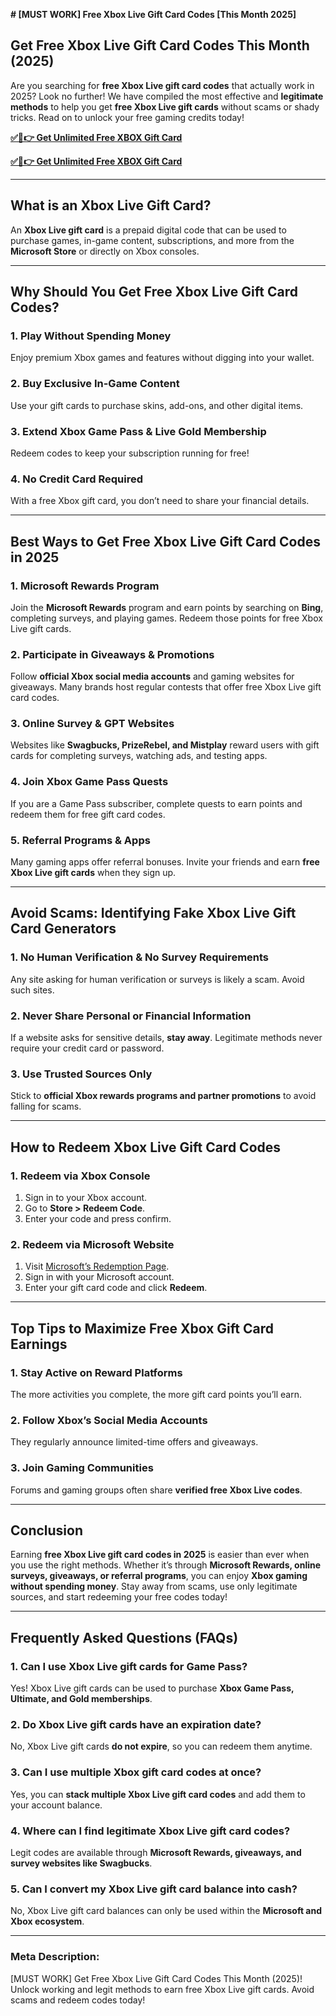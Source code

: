 **# [MUST WORK] Free Xbox Live Gift Card Codes [This Month 2025]**

## **Get Free Xbox Live Gift Card Codes This Month (2025)**

Are you searching for **free Xbox Live gift card codes** that actually work in 2025? Look no further! We have compiled the most effective and **legitimate methods** to help you get **free Xbox Live gift cards** without scams or shady tricks. Read on to unlock your free gaming credits today!

**[✅🔴👉 Get Unlimited Free XBOX Gift Card](https://rosofferzone.com/allgiftcard/)**

**[✅🔴👉 Get Unlimited Free XBOX Gift Card](https://rosofferzone.com/allgiftcard/)**

---

## **What is an Xbox Live Gift Card?**
An **Xbox Live gift card** is a prepaid digital code that can be used to purchase games, in-game content, subscriptions, and more from the **Microsoft Store** or directly on Xbox consoles.

---

## **Why Should You Get Free Xbox Live Gift Card Codes?**
### **1. Play Without Spending Money**
Enjoy premium Xbox games and features without digging into your wallet.

### **2. Buy Exclusive In-Game Content**
Use your gift cards to purchase skins, add-ons, and other digital items.

### **3. Extend Xbox Game Pass & Live Gold Membership**
Redeem codes to keep your subscription running for free!

### **4. No Credit Card Required**
With a free Xbox gift card, you don’t need to share your financial details.

---

## **Best Ways to Get Free Xbox Live Gift Card Codes in 2025**

### **1. Microsoft Rewards Program**
Join the **Microsoft Rewards** program and earn points by searching on **Bing**, completing surveys, and playing games. Redeem those points for free Xbox Live gift cards.

### **2. Participate in Giveaways & Promotions**
Follow **official Xbox social media accounts** and gaming websites for giveaways. Many brands host regular contests that offer free Xbox Live gift card codes.

### **3. Online Survey & GPT Websites**
Websites like **Swagbucks, PrizeRebel, and Mistplay** reward users with gift cards for completing surveys, watching ads, and testing apps.

### **4. Join Xbox Game Pass Quests**
If you are a Game Pass subscriber, complete quests to earn points and redeem them for free gift card codes.

### **5. Referral Programs & Apps**
Many gaming apps offer referral bonuses. Invite your friends and earn **free Xbox Live gift cards** when they sign up.

---

## **Avoid Scams: Identifying Fake Xbox Live Gift Card Generators**
### **1. No Human Verification & No Survey Requirements**
Any site asking for human verification or surveys is likely a scam. Avoid such sites.

### **2. Never Share Personal or Financial Information**
If a website asks for sensitive details, **stay away**. Legitimate methods never require your credit card or password.

### **3. Use Trusted Sources Only**
Stick to **official Xbox rewards programs and partner promotions** to avoid falling for scams.

---

## **How to Redeem Xbox Live Gift Card Codes**
### **1. Redeem via Xbox Console**
1. Sign in to your Xbox account.
2. Go to **Store > Redeem Code**.
3. Enter your code and press confirm.

### **2. Redeem via Microsoft Website**
1. Visit [Microsoft’s Redemption Page](https://redeem.microsoft.com).
2. Sign in with your Microsoft account.
3. Enter your gift card code and click **Redeem**.

---

## **Top Tips to Maximize Free Xbox Gift Card Earnings**
### **1. Stay Active on Reward Platforms**
The more activities you complete, the more gift card points you’ll earn.

### **2. Follow Xbox’s Social Media Accounts**
They regularly announce limited-time offers and giveaways.

### **3. Join Gaming Communities**
Forums and gaming groups often share **verified free Xbox Live codes**.

---

## **Conclusion**
Earning **free Xbox Live gift card codes in 2025** is easier than ever when you use the right methods. Whether it’s through **Microsoft Rewards, online surveys, giveaways, or referral programs**, you can enjoy **Xbox gaming without spending money**. Stay away from scams, use only legitimate sources, and start redeeming your free codes today!

---

## **Frequently Asked Questions (FAQs)**

### **1. Can I use Xbox Live gift cards for Game Pass?**
Yes! Xbox Live gift cards can be used to purchase **Xbox Game Pass, Ultimate, and Gold memberships**.

### **2. Do Xbox Live gift cards have an expiration date?**
No, Xbox Live gift cards **do not expire**, so you can redeem them anytime.

### **3. Can I use multiple Xbox gift card codes at once?**
Yes, you can **stack multiple Xbox Live gift card codes** and add them to your account balance.

### **4. Where can I find legitimate Xbox Live gift card codes?**
Legit codes are available through **Microsoft Rewards, giveaways, and survey websites like Swagbucks**.

### **5. Can I convert my Xbox Live gift card balance into cash?**
No, Xbox Live gift card balances can only be used within the **Microsoft and Xbox ecosystem**.

---

### **Meta Description:**
[MUST WORK] Get Free Xbox Live Gift Card Codes This Month (2025)! Unlock working and legit methods to earn free Xbox Live gift cards. Avoid scams and redeem codes today!

